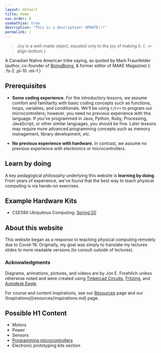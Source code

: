 ```yaml
---
layout: default
title: Home
nav_order: 0
usemathjax: true
description: "This is a description! UPDATE!!!"
permalink: /
---
```

> Joy is a well-made object, equaled only to the joy of making it.
{: .v-align-bottom }

A Canadian Native American tribe saying, as quoted by Mark Fraunfelder (author, co-founder of [BoingBoing](https://boingboing.net/), & former editor of MAKE Magazine)
{: .fs-2 .pl-10 .mt-1 }

## Prerequisites

- **Some coding experience.** For the introductory lessons, we assume comfort and familiarity with basic coding concepts such as functions, loops, variables, and conditionals. We'll be using `C/C++` to program our microcontrollers; however, you need no previous experience with this language. If you've programmed in Java, Python, Ruby, Processing, JavaScript, or other similar languages, you should be fine. Later lessons may require more advanced programming concepts such as memory management, library development, *etc.*

- **No previous experience with hardware.** In contrast, we assume no previous experience with electronics or microcontrollers.

## Learn by doing

A key pedagogical philosophy underlying this website is **learning by doing**. From years of experience, we've found that the best way to teach physical computing is via hands-on exercises.

## Example Hardware Kits

- CSE590 Ubiquitous Computing: [Spring'20](https://docs.google.com/spreadsheets/d/177bLxoFWkBTETf0IBI6YSj0D7ARB_cDI5G91fDpNaeg/edit?usp=sharing)


## About this website

This website began as a response to teaching physical computing remotely due to Covid-19. Originally, my goal was simply to translate my lectures slides to more readable versions (to consult outside of lectures).

### Acknowledgments

Diagrams, animations, pictures, and videos are by Jon E. Froehlich unless otherwise noted and were created using [Tinkercad Circuits](https://www.tinkercad.com/circuits), [Fritzing](http://fritzing.org/), and [Autodesk Eagle](https://www.autodesk.com/products/eagle/overview).

For course and content inspirations, see our [Resources](resources/index.md) page and our (Inspirations)[resources/inspirations.md] page.

## Possible H1 Content
- Motors
- Power
- Sensors
- [Programming microcontrollers](https://itp.nyu.edu/physcomp/lessons/programming/programming-terms-and-programming-environments/)
- Electronic prototyping kits section

<!--
## Ideas to Call This Repo and Site?
- Physical Computing (or physcomp)
- Ubiquitous Computing (or ubicomp)
- Interactive Device Design (Bjoern's name)
- Tangible Interactive Computing (name of my UMD course)
- Prototyping Interactive Systems (name of my UW 599)-->